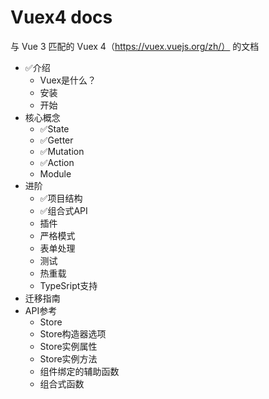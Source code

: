 # Vuex4 docs
与 Vue 3 匹配的 Vuex 4（https://vuex.vuejs.org/zh/） 的文档

- ✅介绍
    - Vuex是什么？
    - 安装
    - 开始
- 核心概念
    - ✅State
    - ✅Getter
    - ✅Mutation
    - ✅Action
    - Module
- 进阶
    - ✅项目结构
    - ✅组合式API
    - 插件
    - 严格模式
    - 表单处理
    - 测试
    - 热重载
    - TypeSript支持
- 迁移指南
- API参考
    - Store
    - Store构造器选项
    - Store实例属性
    - Store实例方法
    - 组件绑定的辅助函数
    - 组合式函数